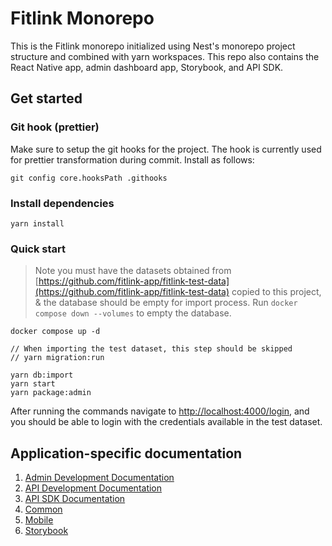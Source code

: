 # Fitlink Monorepo

This is the Fitlink monorepo initialized using Nest's monorepo project structure and combined with yarn workspaces. This repo also contains the React Native app, admin dashboard app, Storybook, and API SDK. 

## Get started

### Git hook (prettier)
Make sure to setup the git hooks for the project. The hook is currently used for prettier transformation during commit. Install as follows:

```git config core.hooksPath .githooks```

### Install dependencies

```yarn install```

### Quick start

> Note you must have the datasets obtained from [https://github.com/fitlink-app/fitlink-test-data](https://github.com/fitlink-app/fitlink-test-data) copied to this project, & the database should be empty for import process. Run `docker compose down --volumes` to empty the database.

```
docker compose up -d

// When importing the test dataset, this step should be skipped
// yarn migration:run

yarn db:import
yarn start
yarn package:admin
```

After running the commands navigate to [http://localhost:4000/login](http://localhost:4000/login), and you should be able to login with the credentials available in the test dataset.

## Application-specific documentation
1. [Admin Development Documentation](./apps/admin/README.md)
2. [API Development Documentation](./apps/api/README.md)
3. [API SDK Documentation](./apps/api-sdk/README.md)
4. [Common](./apps/common/README.md)
5. [Mobile](./apps/mobile/README.md)
6. [Storybook](./apps/storybook/README.md)
